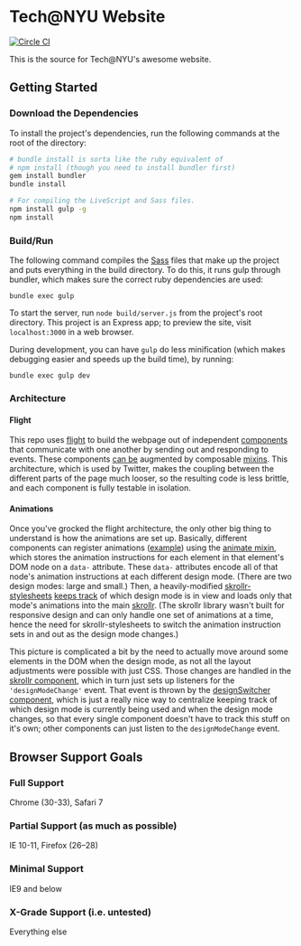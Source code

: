 # Tech@NYU Website

[![Circle CI](https://circleci.com/gh/TechAtNYU/tech-nyu-site/tree/master.svg?style=svg)](https://circleci.com/gh/TechAtNYU/tech-nyu-site/tree/master)

This is the source for Tech@NYU's awesome website.

## Getting Started
### Download the Dependencies
To install the project's dependencies, run the following commands at the root
of the directory:
```bash
# bundle install is sorta like the ruby equivalent of
# npm install (though you need to install bundler first)
gem install bundler
bundle install

# For compiling the LiveScript and Sass files.
npm install gulp -g
npm install
```

### Build/Run
The following command compiles the [Sass](http://sass-lang.com/) files that
make up the project and puts everything in the build directory. To do this, it
runs gulp through bundler, which makes sure the correct ruby dependencies are used:
```
bundle exec gulp
```

To start the server, run `node build/server.js` from the project's root
directory. This project is an Express app; to preview the site, visit
`localhost:3000` in a web browser.

During development, you can have `gulp` do less minification (which makes
debugging easier and speeds up the build time), by running:
```
bundle exec gulp dev
```

### Architecture
#### Flight
This repo uses [flight](https://github.com/flightjs/flight) to build the webpage out of independent [components](https://github.com/TechAtNYU/tech-nyu-site/tree/master/src/public/scripts/components) that communicate with one another by sending out and responding to events. These components [can be](https://github.com/flightjs/flight/blob/master/doc/mixin_api.md) augmented by composable [mixins](https://github.com/TechAtNYU/tech-nyu-site/blob/master/src/public/scripts/mixins.ls). This architecture, which is used by Twitter, makes the coupling between the different parts of the page much looser, so the resulting code is less brittle, and each component is fully testable in isolation.

#### Animations
Once you've grocked the flight architecture, the only other big thing to understand is how the animations are set up. Basically, different components can register animations ([example](https://github.com/TechAtNYU/tech-nyu-site/blob/master/src/public/scripts/components/nav.ls#L33)) using the [animate mixin](https://github.com/TechAtNYU/tech-nyu-site/blob/master/src/public/scripts/mixins.ls#L43), which stores the animation instructions for each element in that element's DOM node on a `data-` attribute. These `data-` attributes encode all of that node's animation instructions at each different design mode. (There are two design modes: large and small.) Then, a heavily-modified [skrollr-stylesheets](https://github.com/ethanresnick/skrollr-stylesheets/) [keeps track](https://github.com/ethanresnick/skrollr-stylesheets/blob/master/src/skrollr.stylesheets.js#L102) of which design mode is in view and loads only that mode's animations into the main [skrollr](https://github.com/Prinzhorn/skrollr). (The skrollr library wasn't built for responsive design and can only handle one set of animations at a time, hence the need for skrollr-stylesheets to switch the animation instruction sets in and out as the design mode changes.)

This picture is complicated a bit by the need to actually move around some elements in the DOM when the design mode, as not all the layout adjustments were possible with just CSS. Those changes are handled in the [skrollr component](https://github.com/TechAtNYU/tech-nyu-site/blob/master/src/public/scripts/components/skrollr.ls#L51), which in turn just sets up listeners for the `'designModeChange'` event. That event is thrown by the [designSwitcher component](https://github.com/TechAtNYU/tech-nyu-site/blob/master/src/public/scripts/components/designSwitcher.ls), which is just a really nice way to centralize keeping track of which design mode is currently being used and when the design mode changes, so that every single component doesn't have to track this stuff on it's own; other components can just listen to the `designModeChange` event.

## Browser Support Goals
### Full Support
Chrome (30-33), Safari 7

### Partial Support (as much as possible)
IE 10-11, Firefox (26–28)

### Minimal Support
IE9 and below

### X-Grade Support (i.e. untested)
Everything else
